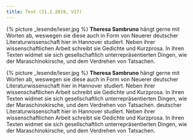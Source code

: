 ```yaml
---
title: Test (21.2.2019, V17)
---
```


{% picture _lesende/leser.jpg %} **Theresa Sambruno** hängt gerne mit Worten ab, weswegen sie diese auch in Form von Neuerer deutscher Literaturwissenschaft hier in Hannover studiert. Neben ihrer wissenschaftlichen Arbeit schreibt sie Gedichte und Kurzprosa. In ihren Texten widmet sie sich gesellschaftlich unterrepräsentierten Dingen, wie der Maraschinokirsche, und dem Verdrehen von Tatsachen.

{% picture _lesende/leser.jpg %} **Theresa Sambruno** hängt gerne mit Worten ab, weswegen sie diese auch in Form von Neuerer deutscher Literaturwissenschaft hier in Hannover studiert. Neben ihrer wissenschaftlichen Arbeit schreibt sie Gedichte und Kurzprosa. In ihren Texten widmet sie sich gesellschaftlich unterrepräsentierten Dingen, wie der Maraschinokirsche, und dem Verdrehen von Tatsachen. deutscher Literaturwissenschaft hier in Hannover studiert. Neben ihrer wissenschaftlichen Arbeit schreibt sie Gedichte und Kurzprosa. In ihren Texten widmet sie sich gesellschaftlich unterrepräsentierten Dingen, wie der Maraschinokirsche, und dem Verdrehen von Tatsachen.